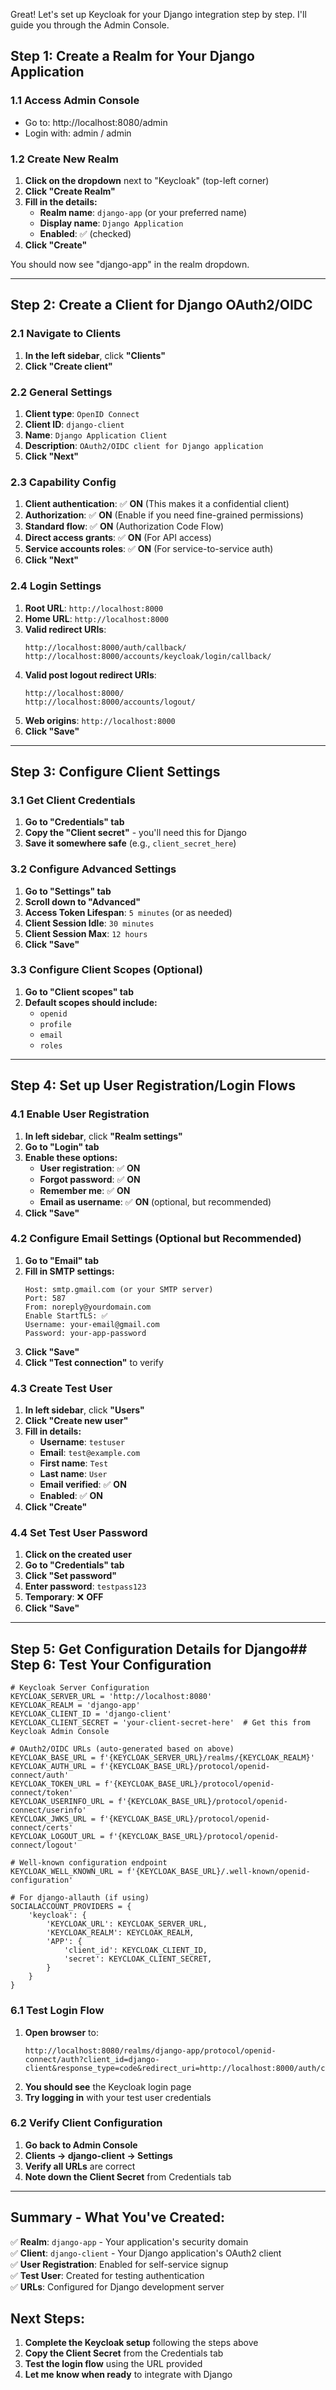 Great! Let's set up Keycloak for your Django integration step by step. I'll guide you through the Admin Console.

## Step 1: Create a Realm for Your Django Application

### 1.1 Access Admin Console
- Go to: http://localhost:8080/admin
- Login with: admin / admin

### 1.2 Create New Realm
1. **Click on the dropdown** next to "Keycloak" (top-left corner)
2. **Click "Create Realm"**
3. **Fill in the details:**
   - **Realm name**: `django-app` (or your preferred name)
   - **Display name**: `Django Application`
   - **Enabled**: ✅ (checked)
4. **Click "Create"**

You should now see "django-app" in the realm dropdown.

---

## Step 2: Create a Client for Django OAuth2/OIDC

### 2.1 Navigate to Clients
1. **In the left sidebar**, click **"Clients"**
2. **Click "Create client"**

### 2.2 General Settings
1. **Client type**: `OpenID Connect`
2. **Client ID**: `django-client`
3. **Name**: `Django Application Client`
4. **Description**: `OAuth2/OIDC client for Django application`
5. **Click "Next"**

### 2.3 Capability Config
1. **Client authentication**: ✅ **ON** (This makes it a confidential client)
2. **Authorization**: ✅ **ON** (Enable if you need fine-grained permissions)
3. **Standard flow**: ✅ **ON** (Authorization Code Flow)
4. **Direct access grants**: ✅ **ON** (For API access)
5. **Service accounts roles**: ✅ **ON** (For service-to-service auth)
6. **Click "Next"**

### 2.4 Login Settings
1. **Root URL**: `http://localhost:8000`
2. **Home URL**: `http://localhost:8000`
3. **Valid redirect URIs**: 
   ```
   http://localhost:8000/auth/callback/
   http://localhost:8000/accounts/keycloak/login/callback/
   ```
4. **Valid post logout redirect URIs**: 
   ```
   http://localhost:8000/
   http://localhost:8000/accounts/logout/
   ```
5. **Web origins**: `http://localhost:8000`
6. **Click "Save"**

---

## Step 3: Configure Client Settings

### 3.1 Get Client Credentials
1. **Go to "Credentials" tab**
2. **Copy the "Client secret"** - you'll need this for Django
3. **Save it somewhere safe** (e.g., `client_secret_here`)

### 3.2 Configure Advanced Settings
1. **Go to "Settings" tab**
2. **Scroll down to "Advanced"**
3. **Access Token Lifespan**: `5 minutes` (or as needed)
4. **Client Session Idle**: `30 minutes`
5. **Client Session Max**: `12 hours`
6. **Click "Save"**

### 3.3 Configure Client Scopes (Optional)
1. **Go to "Client scopes" tab**
2. **Default scopes should include:**
   - `openid`
   - `profile`
   - `email`
   - `roles`

---

## Step 4: Set up User Registration/Login Flows

### 4.1 Enable User Registration
1. **In left sidebar**, click **"Realm settings"**
2. **Go to "Login" tab**
3. **Enable these options:**
   - **User registration**: ✅ **ON**
   - **Forgot password**: ✅ **ON**
   - **Remember me**: ✅ **ON**
   - **Email as username**: ✅ **ON** (optional, but recommended)
4. **Click "Save"**

### 4.2 Configure Email Settings (Optional but Recommended)
1. **Go to "Email" tab**
2. **Fill in SMTP settings:**
   ```
   Host: smtp.gmail.com (or your SMTP server)
   Port: 587
   From: noreply@yourdomain.com
   Enable StartTLS: ✅
   Username: your-email@gmail.com
   Password: your-app-password
   ```
3. **Click "Save"**
4. **Click "Test connection"** to verify

### 4.3 Create Test User
1. **In left sidebar**, click **"Users"**
2. **Click "Create new user"**
3. **Fill in details:**
   - **Username**: `testuser`
   - **Email**: `test@example.com`
   - **First name**: `Test`
   - **Last name**: `User`
   - **Email verified**: ✅ **ON**
   - **Enabled**: ✅ **ON**
4. **Click "Create"**

### 4.4 Set Test User Password
1. **Click on the created user**
2. **Go to "Credentials" tab**
3. **Click "Set password"**
4. **Enter password**: `testpass123`
5. **Temporary**: ❌ **OFF**
6. **Click "Save"**

---

## Step 5: Get Configuration Details for Django## Step 6: Test Your Configuration
```
# Keycloak Server Configuration
KEYCLOAK_SERVER_URL = 'http://localhost:8080'
KEYCLOAK_REALM = 'django-app'
KEYCLOAK_CLIENT_ID = 'django-client'
KEYCLOAK_CLIENT_SECRET = 'your-client-secret-here'  # Get this from Keycloak Admin Console

# OAuth2/OIDC URLs (auto-generated based on above)
KEYCLOAK_BASE_URL = f'{KEYCLOAK_SERVER_URL}/realms/{KEYCLOAK_REALM}'
KEYCLOAK_AUTH_URL = f'{KEYCLOAK_BASE_URL}/protocol/openid-connect/auth'
KEYCLOAK_TOKEN_URL = f'{KEYCLOAK_BASE_URL}/protocol/openid-connect/token'
KEYCLOAK_USERINFO_URL = f'{KEYCLOAK_BASE_URL}/protocol/openid-connect/userinfo'
KEYCLOAK_JWKS_URL = f'{KEYCLOAK_BASE_URL}/protocol/openid-connect/certs'
KEYCLOAK_LOGOUT_URL = f'{KEYCLOAK_BASE_URL}/protocol/openid-connect/logout'

# Well-known configuration endpoint
KEYCLOAK_WELL_KNOWN_URL = f'{KEYCLOAK_BASE_URL}/.well-known/openid-configuration'

# For django-allauth (if using)
SOCIALACCOUNT_PROVIDERS = {
    'keycloak': {
        'KEYCLOAK_URL': KEYCLOAK_SERVER_URL,
        'KEYCLOAK_REALM': KEYCLOAK_REALM,
        'APP': {
            'client_id': KEYCLOAK_CLIENT_ID,
            'secret': KEYCLOAK_CLIENT_SECRET,
        }
    }
}
```

### 6.1 Test Login Flow
1. **Open browser** to: 
   ```
   http://localhost:8080/realms/django-app/protocol/openid-connect/auth?client_id=django-client&response_type=code&redirect_uri=http://localhost:8000/auth/callback/&scope=openid
   ```
2. **You should see** the Keycloak login page
3. **Try logging in** with your test user credentials

### 6.2 Verify Client Configuration
1. **Go back to Admin Console**
2. **Clients → django-client → Settings**
3. **Verify all URLs** are correct
4. **Note down the Client Secret** from Credentials tab

---

## Summary - What You've Created:

✅ **Realm**: `django-app` - Your application's security domain  
✅ **Client**: `django-client` - Your Django application's OAuth2 client  
✅ **User Registration**: Enabled for self-service signup  
✅ **Test User**: Created for testing authentication  
✅ **URLs**: Configured for Django development server  

## Next Steps:

1. **Complete the Keycloak setup** following the steps above
2. **Copy the Client Secret** from the Credentials tab
3. **Test the login flow** using the URL provided
4. **Let me know when ready** to integrate with Django

